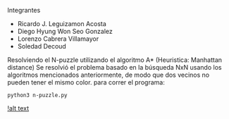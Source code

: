 Integrantes 
- Ricardo J. Leguizamon Acosta
- Diego Hyung Won Seo Gonzalez
- Lorenzo Cabrera Villamayor 
- Soledad Decoud

Resolviendo el N-puzzle utilizando el algoritmo A* (Heuristica: Manhattan distance)
Se resolvió el problema basado en la búsqueda NxN usando los algoritmos mencionados anteriormente, de modo que dos vecinos no pueden tener el mismo color.
para correr el programa: 
```
python3 n-puzzle.py
```
[!alt text](https://github.com/ricklegac/n-puzzle/blob/main/prueba_ingreso.png)

